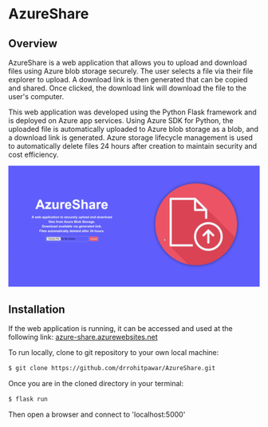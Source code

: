 # AzureShare

## Overview
AzureShare is a web application that allows you to upload and download files using Azure blob storage securely. The user selects a file via their file explorer to upload. A download link is then generated that can be copied and shared. Once clicked, the download link will download the file to the user's computer. 

This web application was developed using the Python Flask framework and is deployed on Azure app services. Using Azure SDK for Python, the uploaded file is automatically uploaded to Azure blob storage as a blob, and a download link is generated. Azure storage lifecycle management is used to automatically delete files 24 hours after creation to maintain security and cost efficiency.

![](https://github.com/drrohitpawar/AzureShare/blob/main/static/images/Demo.gif)

## Installation
If the web application is running, it can be accessed and used at the following link:
[azure-share.azurewebsites.net](azure-share.azurewebsites.net)

To run locally, clone to git repository to your own local machine:

```bash
$ git clone https://github.com/drrohitpawar/AzureShare.git
```

Once you are in the cloned directory in your terminal:

```bash
$ flask run
```

Then open a browser and connect to 'localhost:5000'
